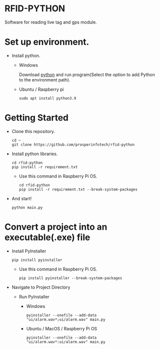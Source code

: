 # RFID-PYTHON
Software for reading live tag and gps module.

# Set up environment.

- Install python.

  - Windows

    Download [python](https://www.python.org/ftp/python/3.9.13/python-3.9.13-amd64.exe) and run program(Select the option to add Python to the environment path).
  
  - Ubuntu / Raspberry pi
  
    ```shell
    sudo apt install python3.9
    ```

# Getting Started

- Clone this repository.

    ```shell
    cd ~
    git clone https://github.com/prosperinfotech/rfid-python
    ```
  
- Install python libraries.

    ```shell
    cd rfid-python
    pip install -r requirement.txt
    ```

  - Use this command in Raspberry Pi OS.

    ```shell
    cd rfid-python
    pip install -r requirement.txt --break-system-packages
    ```
    
- And start!

    ```shell
    python main.py
    ```

# Convert a project into an executable(.exe) file

- Install PyInstaller

    ```shell
    pip install pyinstaller
    ```
  
  - Use this command in Raspberry Pi OS.

      ```shell
      pip install pyinstaller --break-system-packages
      ```
  
- Navigate to Project Directory

  - Run PyInstaller

    - Windows

      ```shell
      pyinstaller --onefile --add-data "ui/alarm.wav*;ui/alarm.wav" main.py  
      ```
      
    - Ubuntu / MacOS / Raspberry Pi OS
    
      ```shell
      pyinstaller --onefile --add-data "ui/alarm.wav*:ui/alarm.wav" main.py  
      ```
      
  